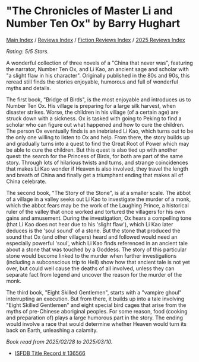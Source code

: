 # "The Chronicles of Master Li and Number Ten Ox" by Barry Hughart

[Main Index](../../../README.md) / [Reviews Index](../../README.md) / [Fiction Reviews Index](../README.md) / [2025 Reviews Index](README.md)

*Rating: 5/5 Stars.*

A wonderful collection of three novels of a "China that never was", featuring the narrator, Number Ten Ox, and Li Kao, an ancient sage and scholar with "a slight flaw in his character". Originally published in the 80s and 90s, this reread still finds the stories enjoyable, humorous and full of wonderful myths and details.

The first book, "Bridge of Birds", is the most enjoyable and introduces us to Number Ten Ox. His village is preparing for a large silk harvest, when disaster strikes. Worse, the children in his village (of a certain age) are struck down with a sickness. Ox is tasked with going to Peking to find a scholar who can figure out what happened and how to cure the children. The person Ox eventually finds is an inebriated Li Kao, which turns out to be the only one willing to listen to Ox and help. From there, the story builds up and gradually turns into a quest to find the Great Root of Power which may be able to cure the children. But this quest is also tied up with another quest: the search for the Princess of Birds, for both are part of the same story. Through lots of hilarious twists and turns, and strange coincidences that makes Li Kao wonder if Heaven is also involved, they travel the length and breath of China and finally get a triumphant ending that makes all of China celebrate.

The second book, "The Story of the Stone", is at a smaller scale. The abbot of a village in a valley seeks out Li Kao to investigate the murder of a monk, which the abbot fears may be the work of the Laughing Prince, a historical ruler of the valley that once worked and tortured the villagers for his own gains and amusement. During the investigation, Ox hears a compelling tone (that Li Kao does not hear due to his 'slight flaw'), which Li Kao later deduces is the 'soul sound' of a stone. But the stone that produced the sound that Ox (and other villagers) heard and followed would need an especially powerful 'soul', which Li Kao finds referenced in an ancient tale about a stone that was touched by a Goddess. The story of this particular stone would become linked to the murder when further investigations (including a subconscious trip to Hell) show how that ancient tale is not yet over, but could well cause the deaths of all involved, unless they can separate fact from legend and uncover the reason for the murder of the monk.

The third book, "Eight Skilled Gentlemen", starts with a "vampire ghoul" interrupting an execution. But from there, it builds up into a tale involving "Eight Skilled Gentlemen" and eight special bird cages that arise from the myths of pre-Chinese aboriginal peoples. For some reason, food (cooking and preparation of) plays a large humorous part in the story. The ending would involve a race that would determine whether Heaven would turn its back on Earth, unleashing a calamity.

*Book read from 2025/02/28 to 2025/03/10.*

- [ISFDB Title Record # 136566](https://www.isfdb.org/cgi-bin/title.cgi?136566)
